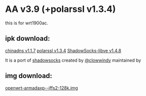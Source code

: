 AA v3.9 (+polarssl v1.3.4)
=======
this is for wrt1900ac.

ipk download:
-------
[chinadns v1.1.7](http://xx.xx)
[polarssl v1.3.4](http://xx.xx)
[ShadowSocks-libve v1.4.8](http://xx.xx)

It is a port of [shadowsocks](https://github.com/clowwindy/shadowsocks) 
created by [@clowwindy](https://github.com/clowwindy) maintained by 

img download:
-------
[openwrt-armadaxp--jffs2-128k.img](https://github.com/cooerson/Mamba/releases/download/untagged-b2495470f045df92567d/openwrt-armadaxp--jffs2-128k.img)

